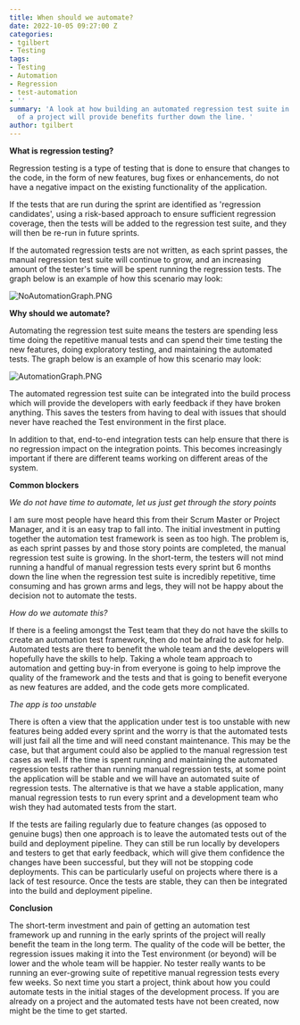 ```yaml
---
title: When should we automate?
date: 2022-10-05 09:27:00 Z
categories:
- tgilbert
- Testing
tags:
- Testing
- Automation
- Regression
- test-automation
- ''
summary: 'A look at how building an automated regression test suite in the early days
  of a project will provide benefits further down the line. '
author: tgilbert
---
```


**What is regression testing?**

Regression testing is a type of testing that is done to ensure that changes to the code, in the form of new features, bug fixes or enhancements, do not have a negative impact on the existing functionality of the application.

If the tests that are run during the sprint are identified as 'regression candidates', using a risk-based approach to ensure sufficient regression coverage, then the tests will be added to the regression test suite, and they will then be re-run in future sprints.

If the automated regression tests are not written, as each sprint passes, the manual regression test suite will continue to grow, and an increasing amount of the tester's time will be spent running the regression tests. The graph below is an example of how this scenario may look:

![NoAutomationGraph.PNG](/uploads/NoAutomationGraph.PNG)

**Why should we automate?**

Automating the regression test suite means the testers are spending less time doing the repetitive manual tests and can spend their time testing the new features, doing exploratory testing, and maintaining the automated tests. The graph below is an example of how this scenario may look:

![AutomationGraph.PNG](/uploads/AutomationGraph.PNG)

The automated regression test suite can be integrated into the build process which will provide the developers with early feedback if they have broken anything. This saves the testers from having to deal with issues that should never have reached the Test environment in the first place.

In addition to that, end-to-end integration tests can help ensure that there is no regression impact on the integration points. This becomes increasingly important if there are different teams working on different areas of the system.

**Common blockers**

*We do not have time to automate, let us just get through the story points*

I am sure most people have heard this from their Scrum Master or Project Manager, and it is an easy trap to fall into. The initial investment in putting together the automation test framework is seen as too high. The problem is, as each sprint passes by and those story points are completed, the manual regression test suite is growing. In the short-term, the testers will not mind running a handful of manual regression tests every sprint but 6 months down the line when the regression test suite is incredibly repetitive, time consuming and has grown arms and legs, they will not be happy about the decision not to automate the tests.

*How do we automate this?*

If there is a feeling amongst the Test team that they do not have the skills to create an automation test framework, then do not be afraid to ask for help. Automated tests are there to benefit the whole team and the developers will hopefully have the skills to help. Taking a whole team approach to automation and getting buy-in from everyone is going to help improve the quality of the framework and the tests and that is going to benefit everyone as new features are added, and the code gets more complicated.

*The app is too unstable*

There is often a view that the application under test is too unstable with new features being added every sprint and the worry is that the automated tests will just fail all the time and will need constant maintenance. This may be the case, but that argument could also be applied to the manual regression test cases as well. If the time is spent running and maintaining the automated regression tests rather than running manual regression tests, at some point the application will be stable and we will have an automated suite of regression tests. The alternative is that we have a stable application, many manual regression tests to run every sprint and a development team who wish they had automated tests from the start.

If the tests are failing regularly due to feature changes (as opposed to genuine bugs) then one approach is to leave the automated tests out of the build and deployment pipeline. They can still be run locally by developers and testers to get that early feedback, which will give them confidence the changes have been successful, but they will not be stopping code deployments. This can be particularly useful on projects where there is a lack of test resource. Once the tests are stable, they can then be integrated into the build and deployment pipeline.

**Conclusion**

The short-term investment and pain of getting an automation test framework up and running in the early sprints of the project will really benefit the team in the long term. The quality of the code will be better, the regression issues making it into the Test environment (or beyond) will be lower and the whole team will be happier. No tester really wants to be running an ever-growing suite of repetitive manual regression tests every few weeks. So next time you start a project, think about how you could automate tests in the initial stages of the development process. If you are already on a project and the automated tests have not been created, now might be the time to get started.